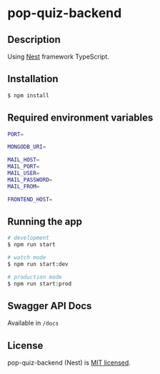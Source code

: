 # pop-quiz-backend

## Description

Using [Nest](https://github.com/nestjs/nest) framework TypeScript.

## Installation

```bash
$ npm install
```

## Required environment variables

```bash
PORT=

MONGODB_URI=

MAIL_HOST=
MAIL_PORT=
MAIL_USER=
MAIL_PASSWORD=
MAIL_FROM=

FRONTEND_HOST=
```

## Running the app

```bash
# development
$ npm run start

# watch mode
$ npm run start:dev

# production mode
$ npm run start:prod


```

## Swagger API Docs

Available in `/docs`

## License

pop-quiz-backend (Nest) is [MIT licensed](LICENSE).
